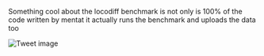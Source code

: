 Something cool about the locodiff benchmark is not only is 100% of the code written by mentat it actually runs the benchmark and uploads the data too


![Tweet image](/assets/crosspoast/GrkraSOWkAA5OEG.jpg)

